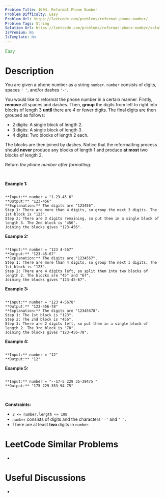 ```yaml
---
Problem Title: 1694. Reformat Phone Number
Problem Difficulty: Easy
Problem Url: https://leetcode.com/problems/reformat-phone-number/
Problem Tags: String
Solution Url: https://leetcode.com/problems/reformat-phone-number/solution/
IsPremium: No
IsTemplate: No
---
```


<span style="color: rgb(67, 160, 71);">Easy</span>

# Description

You are given a phone number as a string `number`. `number` consists of digits, spaces `' '`, and/or dashes `'-'`.


You would like to reformat the phone number in a certain manner. Firstly, **remove** all spaces and dashes. Then, **group** the digits from left to right into blocks of length 3 **until** there are 4 or fewer digits. The final digits are then grouped as follows:


* 2 digits: A single block of length 2.
* 3 digits: A single block of length 3.
* 4 digits: Two blocks of length 2 each.


The blocks are then joined by dashes. Notice that the reformatting process should **never** produce any blocks of length 1 and produce **at most** two blocks of length 2.


Return *the phone number after formatting.*


 


**Example 1:**



```

**Input:** number = "1-23-45 6"
**Output:** "123-456"
**Explanation:** The digits are "123456".
Step 1: There are more than 4 digits, so group the next 3 digits. The 1st block is "123".
Step 2: There are 3 digits remaining, so put them in a single block of length 3. The 2nd block is "456".
Joining the blocks gives "123-456".

```

**Example 2:**



```

**Input:** number = "123 4-567"
**Output:** "123-45-67"
**Explanation:** The digits are "1234567".
Step 1: There are more than 4 digits, so group the next 3 digits. The 1st block is "123".
Step 2: There are 4 digits left, so split them into two blocks of length 2. The blocks are "45" and "67".
Joining the blocks gives "123-45-67".

```

**Example 3:**



```

**Input:** number = "123 4-5678"
**Output:** "123-456-78"
**Explanation:** The digits are "12345678".
Step 1: The 1st block is "123".
Step 2: The 2nd block is "456".
Step 3: There are 2 digits left, so put them in a single block of length 2. The 3rd block is "78".
Joining the blocks gives "123-456-78".

```

**Example 4:**



```

**Input:** number = "12"
**Output:** "12"

```

**Example 5:**



```

**Input:** number = "--17-5 229 35-39475 "
**Output:** "175-229-353-94-75"

```

 


**Constraints:**


* `2 <= number.length <= 100`
* `number` consists of digits and the characters `'-'` and `' '`.
* There are at least **two** digits in `number`.




# LeetCode Similar Problems

- []()

# Useful Discussions

- []()
